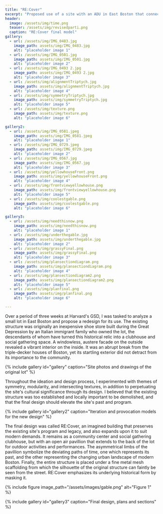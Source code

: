 ```yaml
---
title: "RE:Cover"
excerpt: "Proposed use of a site with an ADU in East Boston that connects a modern community to its past spirit"
header:
  image: /assets/img/time.png
  teaser: /assets/img/revisedparti.png
  caption: "RE:Cover final model"
gallery:
  - url: /assets/img/IMG_0483.jpg
    image_path: assets/img/IMG_0483.jpg
    alt: "placeholder image 1"
  - url: /assets/img/IMG_0501.jpg
    image_path: assets/img/IMG_0501.jpg
    alt: "placeholder image 2"
  - url: /assets/img/IMG_0493 2.jpg
    image_path: assets/img/IMG_0493 2.jpg
    alt: "placeholder image 3"
  - url: /assets/img/alignmentTriptych.jpg
    image_path: assets/img/alignmentTriptych.jpg
    alt: "placeholder image 4"
  - url: /assets/img/symmetryTriptych.jpg
    image_path: assets/img/symmetryTriptych.jpg
    alt: "placeholder image 5"
  - url: /assets/img/texture.png
    image_path: assets/img/texture.png
    alt: "placeholder image 6"

gallery2:
  - url: /assets/img/IMG_0581.jpeg
    image_path: assets/img/IMG_0581.jpeg
    alt: "placeholder image 1"
  - url: /assets/img/IMG_0729.jpeg
    image_path: assets/img/IMG_0729.jpeg
    alt: "placeholder image 2"
  - url: /assets/img/IMG_0567.jpg
    image_path: assets/img/IMG_0567.jpg
    alt: "placeholder image 3"
  - url: /assets/img/yellowhouseFront.png
    image_path: assets/img/yellowhouseFront.png
    alt: "placeholder image 4"
  - url: /assets/img/frontviewyellowhouse.png
    image_path: assets/img/frontviewyellowhouse.png
    alt: "placeholder image 5"
  - url: /assets/img/coolestgable.png
    image_path: assets/img/coolestgable.png
    alt: "placeholder image 6"

gallery3:
  - url: /assets/img/needthisnow.png
    image_path: assets/img/needthisnow.png
    alt: "placeholder image 1"
  - url: /assets/img/underthegable.jpg
    image_path: assets/img/underthegable.jpg
    alt: "placeholder image 2"
  - url: /assets/img/grassyFinal.png
    image_path: assets/img/grassyFinal.png
    alt: "placeholder image 3"
  - url: /assets/img/plansectiondiagram.png
    image_path: assets/img/plansectiondiagram.png
    alt: "placeholder image 4"
  - url: /assets/img/plansectiondiagram2.png
    image_path: assets/img/plansectiondiagram2.png
    alt: "placeholder image 5"
  - url: /assets/img/planfinal.png
    image_path: assets/img/planfinal.png
    alt: "placeholder image 6"

---
```


Over a period of three weeks at Harvard's GSD, I was tasked to analyze a small lot in East Boston and propose a redesign for its use. The existing structure was originally an inexpensive shoe store built during the Great Depression by an Italian immigrant family who owned the lot, the descendants of whom have turned this historical relic into a clubhouse and social gathering space. A windowless, austere facade on the outside revealed a vibrant interior on the inside. It was an abrupt break from the triple-decker houses of Boston, yet its startling exterior did not detract from its importance to the community. 

{% include gallery id="gallery" caption="Site photos and drawings of the original lot" %}

Throughout the ideation and design process, I experimented with themes of symmetry, modularity, and intersecting textures, in addition to perpetuating the site's cultural significance through its design. I believed that the existing structure was too established and locally important to be demolished, and that the final design should elevate the site's past and program.

{% include gallery id="gallery2" caption="Iteration and provocation models for the new design" %}

The final design was called RE:Cover, an imagined building that preserves the existing site's program and legacy, and also expands upon it to suit modern demands. It remains as a community center and social gathering clubhouse, but with an open air pavillion that extends to the back of the lot for outdoor activities and performances. The asymmetrical limbs of the pavillion symbolize the deviating paths of time, one which represents its past, and the other representing the changing urban landscape of modern Boston. Finally, the entire structure is placed under a fine metal mesh scaffolding from which the silhouette of the original structure can faintly be seen from the street. RE:Cover emphasizes its underlying historical form by masking it.

{% include figure image_path="/assets/images/gable.png" alt="Figure 1" %}

{% include gallery id="gallery3" caption="Final design, plans and sections" %}
